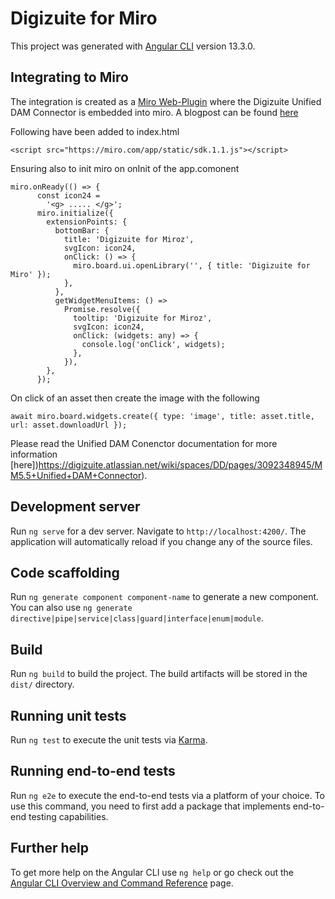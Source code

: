 # Digizuite for Miro

This project was generated with [Angular CLI](https://github.com/angular/angular-cli) version 13.3.0.

## Integrating to Miro
The integration is created as a [Miro Web-Plugin](https://developers.miro.com/docs/web-plugins-features) where the Digizuite Unified DAM Connector is embedded into miro. A blogpost can be found [here](https://medium.com/@brianbaklaursen/enabling-digizuite-content-for-miro-ead83c466a4e)

Following have been added to index.html
```
<script src="https://miro.com/app/static/sdk.1.1.js"></script>
```

Ensuring also to init miro on onInit of the app.comonent
```
miro.onReady(() => {
      const icon24 =
        '<g> ..... </g>';
      miro.initialize({
        extensionPoints: {
          bottomBar: {
            title: 'Digizuite for Miroz',
            svgIcon: icon24,
            onClick: () => {
              miro.board.ui.openLibrary('', { title: 'Digizuite for Miro' });
            },
          },
          getWidgetMenuItems: () =>
            Promise.resolve({
              tooltip: 'Digizuite for Miroz',
              svgIcon: icon24,
              onClick: (widgets: any) => {
                console.log('onClick', widgets);
              },
            }),
        },
      });
```

On click of an asset then create the image with the following
```
await miro.board.widgets.create({ type: 'image', title: asset.title, url: asset.downloadUrl });
```


Please read the Unified DAM Conenctor documentation for more information [here])https://digizuite.atlassian.net/wiki/spaces/DD/pages/3092348945/MM5.5+Unified+DAM+Connector).


## Development server

Run `ng serve` for a dev server. Navigate to `http://localhost:4200/`. The application will automatically reload if you change any of the source files.

## Code scaffolding

Run `ng generate component component-name` to generate a new component. You can also use `ng generate directive|pipe|service|class|guard|interface|enum|module`.

## Build

Run `ng build` to build the project. The build artifacts will be stored in the `dist/` directory.

## Running unit tests

Run `ng test` to execute the unit tests via [Karma](https://karma-runner.github.io).

## Running end-to-end tests

Run `ng e2e` to execute the end-to-end tests via a platform of your choice. To use this command, you need to first add a package that implements end-to-end testing capabilities.

## Further help

To get more help on the Angular CLI use `ng help` or go check out the [Angular CLI Overview and Command Reference](https://angular.io/cli) page.
